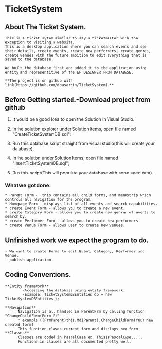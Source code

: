 # TicketSystem

## About The Ticket System.

    This is a ticket sytem similar to say a ticketmaster with the exception to visiting a website.
    This is a desktop application where you can search events and see their details, create events, create new performers, create genres,
    create venues with the future ambition to edit everything that is saved to the database.
    
    We built the database first and added it to the application using entity and representitive of the EF DESIGNER FROM DATABASE. 

	**The project is on github with link(https://github.com/dbasargin/TicketSystem).**
 
## Before Getting started.-Download project from github
	
   1) It would be a good Idea to open the Solution in Visual Studio.

   2) In the solution explorer under Solution Items, open file named "CreateTicketSystemDB.sql";

   3) Run this database script straight from visual studio(this will create your database).
   
   4) In the solution under Solution Items, open file named "InsertTicketSystemDB.sql";

   5) Run this script(This will populate your database with some seed data).
   
### What we got done.
    * Parent Form -  this contains all child forms, and menustrip which controls all navigation for the program.	
    * Homepage Form - displays list of all events and search capabilities.
    * create Event Form - allows you to create a new event.
    * create Category Form - allows you to create new genres of events to search by.
    * create Performer Form - allows you to create new performers.
    * create Venue Form - allows user to create new venues.
    
## Unfinished work we expect the program to do.
    - We want to create Forms to edit Event, Category, Performer and Venue.
    - publish application.
    
## Coding Conventions.

    **Entity frameWork**
			-Accessing the database using entity framework.
			-Example: TicketSystemDBEntities db = new TicketSystemDBEntities();
    
    **Navigation**
          Navigation is all handled in ParentFrm by calling function "ChangeChildForm(Form F)"
          * example ((FrmParent)this.MdiParent).ChangeChildForm(YOur new created form)
          This function closes current form and displays new form.
    **Classes**
          Classes are coded in PascalCase ex. ThisIsPascalCase.....
          Functions in classes are all documented pretty well.
